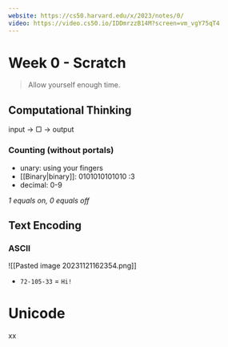 ```yaml
---
website: https://cs50.harvard.edu/x/2023/notes/0/
video: https://video.cs50.io/IDDmrzzB14M?screen=vm_vgY75qT4
---
```

# Week 0 - Scratch

> Allow yourself enough time.
## Computational Thinking

input -> ▢ -> output
### Counting (without portals)

- unary: using your fingers
- [[Binary|binary]]: 0101010101010 :3
- decimal: 0-9

*1 equals on, 0 equals off*
## Text Encoding

### ASCII

![[Pasted image 20231121162354.png]]

- `72-105-33` = `Hi!`

# Unicode

xx